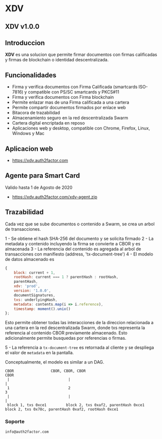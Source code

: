 # XDV
## XDV v1.0.0

## Introduccion
**XDV** es una solucion que permite firmar documentos con firmas calificadas y firmas de blockchain o identidad descentralizada.  

## Funcionalidades

- Firma y verifica documentos con Firma Calificada (smartcards ISO-7816) y compatible con PS/SC smartcards y PKCS#11
- Firma y verifica documentos con Firma blockchain
- Permite enlazar mas de una Firma calificada a una cartera
- Permite compartir documentos firmados por enlace web
- Bitacora de trazabilidad
- Almacenamiento seguro en la red descentralizada Swarm
- Cartera digital encriptada en reposo
- Aplicaciones web y desktop, compatible con Chrome, Firefox, Linux, Windows y Mac

## Aplicacion web

- https://xdv.auth2factor.com


## Agente para Smart Card

Valido hasta 1 de Agosto de 2020

- https://xdv.auth2factor.com/xdv-agent.zip

## Trazabilidad

Cada vez que se sube documentos o contenido a Swarm, se crea un arbol de transacciones.

1 - Se obtiene el hash SHA-256 del documento y se solicita firmado
2 - La metadata y contenido incluyendo la firma se convierte a CBOR y es almacenada
3 - La referencia del contenido es agregada al arbol de transacciones con manifiesto (address, 'tx-document-tree')
4 - El modelo de datos almacenado es

```javascript
{
    block: current + 1,
    rootHash: current === 1 ? parentHash : rootHash,
    parentHash,
    xdv: 'prod',
    version: '1.0.0',
    documentSignatures,
    txs: underlyingHash,
    metadata: contents.map(i => i.reference),
    timestamp: moment().unix()
};
```

Esto permite obtener todas las interacciones de la direccion relacionada a una cartera en la red descentralizada Swarm, donde txs representa la referencia al contenido CBOR previamente almacenado. Esto adicionalmente permite busquedas por referencias o firmas.

5 - La referencia a `tx-document-tree` es retornada al cliente y se despliega el valor de `metadata` en la pantalla.


Conceptualmente, el modelo es similar a un DAG.

```
CBOR                 CBOR, CBOR, CBOR                                CBOR
 |                           |                                           |
 1                           2                                           3
 |                           |                                           |
 block 1, txs 0xce1         block 2, txs 0xaf2, parentHash 0xce1        block 2, txs 0x78c, parentHash 0xaf2, rootHash 0xce1      
```


### Soporte

`info@auth2factor.com`